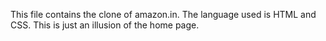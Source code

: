 This file contains the clone of amazon.in.
The language used is HTML and CSS.
This is just an illusion of the home page.
